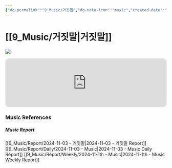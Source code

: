 ```yaml
---
{"dg-permalink":"9_Music/거짓말","dg-note-icon":"music","created-date":"2024-11-03 12:37:13 pm","date":"2024-11-03","type":"music","tags":["music"],"aliases":null,"title":"거짓말","music-url":"https://open.spotify.com/track/54SpjxPioot7g7hVfbrXHh","album":"Always","album-release-date":"2007-08-16","album-url":"https://open.spotify.com/album/4T1fv3gIYifquPf9dRhJei","cover":"![Always](https://i.scdn.co/image/ab67616d00001e024efa3bb95411ca959771dfb0)","cover-url":"https://i.scdn.co/image/ab67616d00001e024efa3bb95411ca959771dfb0","artists":"BIGBANG","added-at":"Sun Nov 03 2024 - 오후 12:37:15","rating":"⭐⭐⭐⭐⭐⭐","dg-publish":true,"permalink":"/9_Music/거짓말/","dgPassFrontmatter":true,"noteIcon":"music"}
---
```


# [[9_Music/거짓말\|거짓말]]
![](https://i.scdn.co/image/ab67616d00001e024efa3bb95411ca959771dfb0)


<div class="container-root"><span></span></div><div><div class="container-root"><iframe style="border-radius:12px" src="https://open.spotify.com/embed/track/54SpjxPioot7g7hVfbrXHh?utm_source=generator" width="100%" height="152" frameborder="0" allowfullscreen="" allow="autoplay; clipboard-write; encrypted-media; fullscreen; picture-in-picture" loading="lazy"></iframe></div></div>











### Music References
##### Music Report
[[9_Music/Report/2024-11-03 - 거짓말\|2024-11-03 - 거짓말 Report]]
[[9_Music/Report/Daily/2024-11-03 - Music\|2024-11-03 - Music Daily Report]]
[[9_Music/Report/Weekly/2024-11-1th - Music\|2024-11-1th - Music Weekly Report]]





